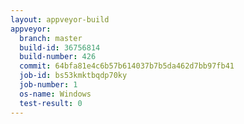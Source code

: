 ```yaml
---
layout: appveyor-build
appveyor:
  branch: master
  build-id: 36756814
  build-number: 426
  commit: 64bfa81e4c6b57b614037b7b5da462d7bb97fb41
  job-id: bs53kmktbqdp70ky
  job-number: 1
  os-name: Windows
  test-result: 0
---
```

